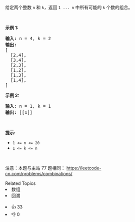 <p>给定两个整数 <code>n</code> 和 <code>k</code>，返回 <code>1 ... n</code> 中所有可能的 <code>k</code> 个数的组合。</p>

<p>&nbsp;</p>

<p><strong>示例 1:</strong></p>

<pre>
<strong>输入:</strong>&nbsp;n = 4, k = 2
<strong>输出:</strong>
[
  [2,4],
  [3,4],
  [2,3],
  [1,2],
  [1,3],
  [1,4],
]</pre>

<p><strong>示例 2:</strong></p>

<pre>
<strong>输入:</strong>&nbsp;n = 1, k = 1
<strong>输出: </strong>[[1]]</pre>

<p>&nbsp;</p>

<p><strong>提示:</strong></p>

<ul> 
 <li><code>1 &lt;= n &lt;= 20</code></li> 
 <li><code>1 &lt;= k &lt;= n</code></li> 
</ul>

<p>&nbsp;</p>

<p>
 <meta charset="UTF-8" />注意：本题与主站 77&nbsp;题相同：&nbsp;<a href="https://leetcode-cn.com/problems/combinations/">https://leetcode-cn.com/problems/combinations/</a></p>

<div><div>Related Topics</div><div><li>数组</li><li>回溯</li></div></div><br><div><li>👍 33</li><li>👎 0</li></div>